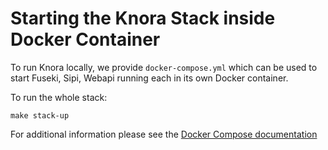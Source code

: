 <!---
 * Copyright © 2021 - 2024 Swiss National Data and Service Center for the Humanities and/or DaSCH Service Platform contributors.
 * SPDX-License-Identifier: Apache-2.0
-->

# Starting the Knora Stack inside Docker Container

To run Knora locally, we provide `docker-compose.yml` which can be used to start Fuseki, Sipi,
Webapi running each in its own Docker container.

To run the whole stack:

```
make stack-up
```

For additional information please see the [Docker Compose documentation](https://docs.docker.com/compose/)
